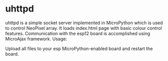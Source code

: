 # uhttpd
uhttpd is a simple socket server implemented in MicroPython which is used to control NeoPixel array. It loads index.html page with basic colour control features. Communication with the esp12 board is accomplished using MicroAjax framework.
Usage:

Upload all files to your esp MicroPython-enabled board and restart the board.

    
